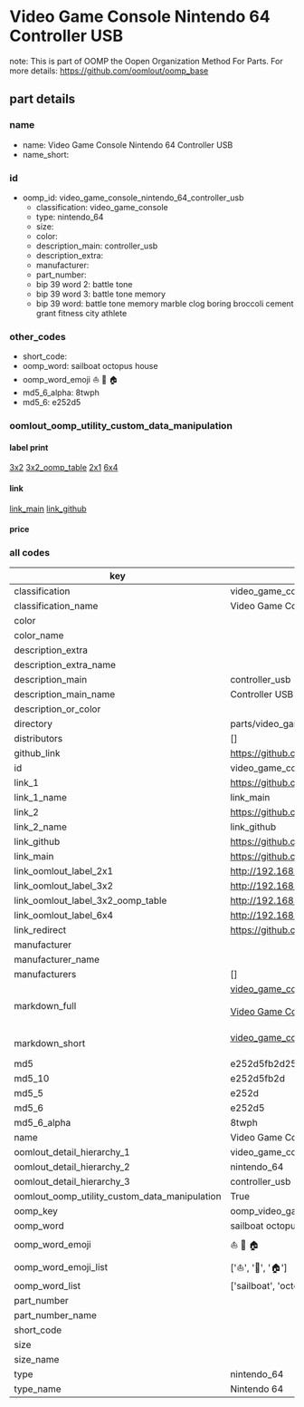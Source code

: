 # Video Game Console Nintendo 64 Controller USB  

note: This is part of OOMP the Oopen Organization Method For Parts. For more details: https://github.com/oomlout/oomp_base

##  part details
  







### name
* name: Video Game Console Nintendo 64 Controller USB
* name_short: 
### id
* oomp_id: video_game_console_nintendo_64_controller_usb
  * classification: video_game_console
  * type: nintendo_64
  * size: 
  * color: 
  * description_main: controller_usb
  * description_extra: 
  * manufacturer: 
  * part_number: 
  * bip 39 word 2: battle tone
  * bip 39 word 3: battle tone memory
  * bip 39 word: battle tone memory marble clog boring broccoli cement grant fitness city athlete

### other_codes
* short_code: 
* oomp_word: sailboat octopus house
* oomp_word_emoji :sailboat: :octopus: :house:
* md5_6_alpha: 8twph
* md5_6: e252d5






### oomlout_oomp_utility_custom_data_manipulation
#### label print
[3x2](http://192.168.1.245:1112/?label=oomp%208twph)
[3x2_oomp_table](http://192.168.1.108:1112/?label=oomp%208twph)
[2x1](http://192.168.1.242:1112/?label=oomp%208twph)
[6x4](http://192.168.1.55:1112/?label=oomp%208twph)    

#### link

[link_main](https://github.com/oomlout/oomlout_oomp_version_1_messy/tree/main/parts/video_game_console_nintendo_64_controller_usb) [link_github](https://github.com/oomlout/oomlout_oomp_version_1_messy/tree/main/parts/video_game_console_nintendo_64_controller_usb)                             

#### price







### all codes 
| key | value |  
| --- | --- |  
| classification | video_game_console |  
| classification_name | Video Game Console |  
| color |  |  
| color_name |  |  
| description_extra |  |  
| description_extra_name |  |  
| description_main | controller_usb |  
| description_main_name | Controller USB |  
| description_or_color |   |  
| directory | parts/video_game_console_nintendo_64_controller_usb |  
| distributors | [] |  
| github_link | https://github.com/oomlout/oomlout_oomp_part_src/tree/main/parts/video_game_console_nintendo_64_controller_usb |  
| id | video_game_console_nintendo_64_controller_usb |  
| link_1 | https://github.com/oomlout/oomlout_oomp_version_1_messy/tree/main/parts/video_game_console_nintendo_64_controller_usb |  
| link_1_name | link_main |  
| link_2 | https://github.com/oomlout/oomlout_oomp_version_1_messy/tree/main/parts/video_game_console_nintendo_64_controller_usb |  
| link_2_name | link_github |  
| link_github | https://github.com/oomlout/oomlout_oomp_version_1_messy/tree/main/parts/video_game_console_nintendo_64_controller_usb |  
| link_main | https://github.com/oomlout/oomlout_oomp_version_1_messy/tree/main/parts/video_game_console_nintendo_64_controller_usb |  
| link_oomlout_label_2x1 | http://192.168.1.242:1112/?label=oomp%208twph |  
| link_oomlout_label_3x2 | http://192.168.1.245:1112/?label=oomp%208twph |  
| link_oomlout_label_3x2_oomp_table | http://192.168.1.108:1112/?label=oomp%208twph |  
| link_oomlout_label_6x4 | http://192.168.1.55:1112/?label=oomp%208twph |  
| link_redirect | https://github.com/oomlout/oomlout_oomp_version_1_messy/tree/main/parts/video_game_console_nintendo_64_controller_usb |  
| manufacturer |  |  
| manufacturer_name |  |  
| manufacturers | [] |  
| markdown_full | [video_game_console_nintendo_64_controller_usb](none)<br>[](none)<br>[Video Game Console Nintendo 64 Controller Usb](none)<br><br> |  
| markdown_short | [video_game_console_nintendo_64_controller_usb](none)<br><br> |  
| md5 | e252d5fb2d25238c6795c87b15f9109a |  
| md5_10 | e252d5fb2d |  
| md5_5 | e252d |  
| md5_6 | e252d5 |  
| md5_6_alpha | 8twph |  
| name | Video Game Console Nintendo 64 Controller USB |  
| oomlout_detail_hierarchy_1 | video_game_console |  
| oomlout_detail_hierarchy_2 | nintendo_64 |  
| oomlout_detail_hierarchy_3 | controller_usb |  
| oomlout_oomp_utility_custom_data_manipulation | True |  
| oomp_key | oomp_video_game_console_nintendo_64_controller_usb |  
| oomp_word | sailboat octopus house |  
| oomp_word_emoji | :sailboat: :octopus: :house: |  
| oomp_word_emoji_list | [':sailboat:', ':octopus:', ':house:'] |  
| oomp_word_list | ['sailboat', 'octopus', 'house'] |  
| part_number |  |  
| part_number_name |  |  
| short_code |  |  
| size |  |  
| size_name |  |  
| type | nintendo_64 |  
| type_name | Nintendo 64 |  
